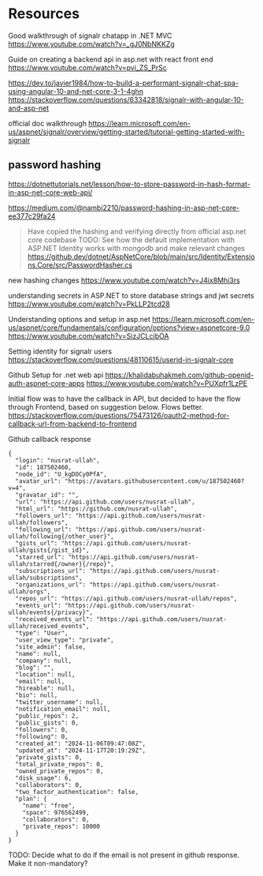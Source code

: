 # Resources

Good walkthrough of signalr chatapp in .NET MVC
https://www.youtube.com/watch?v=_gJ0NbNKKZg

Guide on creating a backend api in asp.net with react front end
https://www.youtube.com/watch?v=pvi_ZS_PrSc

https://dev.to/javier1984/how-to-build-a-performant-signalr-chat-spa-using-angular-10-and-net-core-3-1-4ghn
https://stackoverflow.com/questions/63342818/signalr-with-angular-10-and-asp-net

official doc walkthrough
https://learn.microsoft.com/en-us/aspnet/signalr/overview/getting-started/tutorial-getting-started-with-signalr

## password hashing

https://dotnettutorials.net/lesson/how-to-store-password-in-hash-format-in-asp-net-core-web-api/

https://medium.com/@nambi2210/password-hashing-in-asp-net-core-ee377c29fa24

> Have copied the hashing and verifying directly from official asp.net core codebase
> TODO: See how the default implementation with ASP.NET Identity works with mongodb and make relevant changes
> https://github.dev/dotnet/AspNetCore/blob/main/src/Identity/Extensions.Core/src/PasswordHasher.cs

new hashing changes
https://www.youtube.com/watch?v=J4ix8Mhi3rs

understanding secrets in ASP.NET to store database strings and jwt secrets
https://www.youtube.com/watch?v=PkLLP2tcd28

Understanding options and setup in asp.net
https://learn.microsoft.com/en-us/aspnet/core/fundamentals/configuration/options?view=aspnetcore-9.0
https://www.youtube.com/watch?v=SizJCLcjbOA

Setting identity for signalr users
https://stackoverflow.com/questions/48110615/userid-in-signalr-core

Github Setup for .net web api
https://khalidabuhakmeh.com/github-openid-auth-aspnet-core-apps
https://www.youtube.com/watch?v=PUXpfr1LzPE

Initial flow was to have the callback in API, but decided to have the flow through Frontend, based on suggestion below. Flows better.
https://stackoverflow.com/questions/75473126/oauth2-method-for-callback-url-from-backend-to-frontend

Github callback response

```
{
  "login": "nusrat-ullah",
  "id": 187502460,
  "node_id": "U_kgDOCy0PfA",
  "avatar_url": "https://avatars.githubusercontent.com/u/187502460?v=4",
  "gravatar_id": "",
  "url": "https://api.github.com/users/nusrat-ullah",
  "html_url": "https://github.com/nusrat-ullah",
  "followers_url": "https://api.github.com/users/nusrat-ullah/followers",
  "following_url": "https://api.github.com/users/nusrat-ullah/following{/other_user}",
  "gists_url": "https://api.github.com/users/nusrat-ullah/gists{/gist_id}",
  "starred_url": "https://api.github.com/users/nusrat-ullah/starred{/owner}{/repo}",
  "subscriptions_url": "https://api.github.com/users/nusrat-ullah/subscriptions",
  "organizations_url": "https://api.github.com/users/nusrat-ullah/orgs",
  "repos_url": "https://api.github.com/users/nusrat-ullah/repos",
  "events_url": "https://api.github.com/users/nusrat-ullah/events{/privacy}",
  "received_events_url": "https://api.github.com/users/nusrat-ullah/received_events",
  "type": "User",
  "user_view_type": "private",
  "site_admin": false,
  "name": null,
  "company": null,
  "blog": "",
  "location": null,
  "email": null,
  "hireable": null,
  "bio": null,
  "twitter_username": null,
  "notification_email": null,
  "public_repos": 2,
  "public_gists": 0,
  "followers": 0,
  "following": 0,
  "created_at": "2024-11-06T09:47:08Z",
  "updated_at": "2024-11-17T20:19:29Z",
  "private_gists": 0,
  "total_private_repos": 0,
  "owned_private_repos": 0,
  "disk_usage": 6,
  "collaborators": 0,
  "two_factor_authentication": false,
  "plan": {
    "name": "free",
    "space": 976562499,
    "collaborators": 0,
    "private_repos": 10000
  }
}
```

TODO: Decide what to do if the email is not present in github response. Make it non-mandatory?
